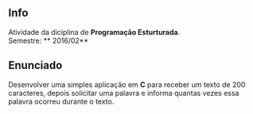 ## Info
Atividade da diciplina de **Programação Esturturada**.<br>
Semestre: ** 2016/02**

## Enunciado
Desenvolver uma simples aplicação em **C** para receber um texto de 200 caracteres, depois solicitar uma palavra e informa quantas vezes essa palavra ocorreu durante o texto.